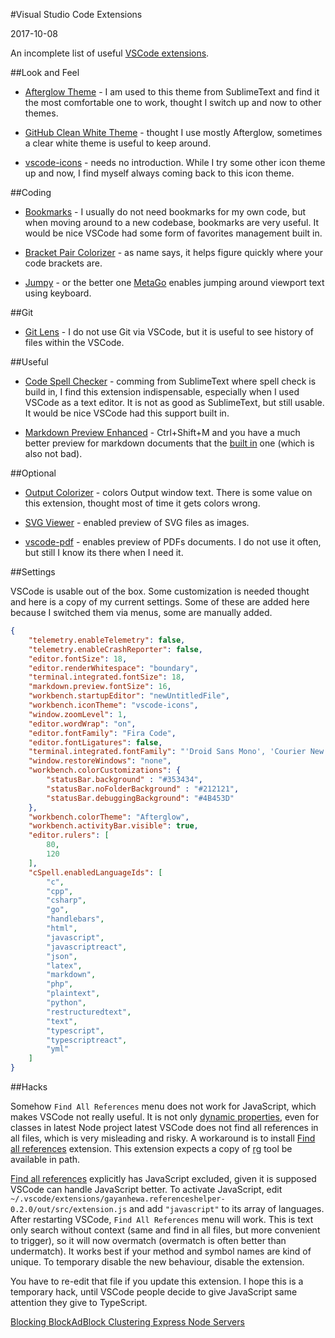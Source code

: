 #Visual Studio Code Extensions

2017-10-08

<!--- tags: editor -->

An incomplete list of useful [VSCode extensions](https://marketplace.visualstudio.com/vscode).

##Look and Feel

* [Afterglow Theme](https://marketplace.visualstudio.com/items?itemName=gerane.Theme-Afterglow) - I am used to this theme from SublimeText and find it the most comfortable one to work, thought I switch up and now to other themes.

* [GitHub Clean White Theme](https://marketplace.visualstudio.com/items?itemName=saviorisdead.Theme-GitHubCleanWhite) - thought I use mostly Afterglow, sometimes a clear white theme is useful to keep around.

* [vscode-icons](https://marketplace.visualstudio.com/items?itemName=robertohuertasm.vscode-icons) - needs no introduction. While I try some other icon theme up and now, I find myself always coming back to this icon theme.

##Coding

* [Bookmarks](https://marketplace.visualstudio.com/items?itemName=alefragnani.Bookmarks) - I usually do not need bookmarks for my own code, but when moving around to a new codebase, bookmarks are very useful. It would be nice VSCode had some form of favorites management built in.

* [Bracket Pair Colorizer](https://marketplace.visualstudio.com/items?itemName=CoenraadS.bracket-pair-colorizer) - as name says, it helps figure quickly where your code brackets are.

* [Jumpy](https://marketplace.visualstudio.com/items?itemName=wmaurer.vscode-jumpy) - or the better one [MetaGo](https://marketplace.visualstudio.com/items?itemName=metaseed.metago) enables jumping around viewport text using keyboard.

##Git

* [Git Lens](https://marketplace.visualstudio.com/items?itemName=eamodio.gitlens) - I do not use Git via VSCode, but it is useful to see history of files within the VSCode.

##Useful

* [Code Spell Checker](https://marketplace.visualstudio.com/items?itemName=streetsidesoftware.code-spell-checker) - comming from SublimeText where spell check is build in, I find this extension indispensable, especially when I used VSCode as a text editor. It is not as good as SublimeText, but still usable. It would be nice VSCode had this support built in.


* [Markdown Preview Enhanced](https://marketplace.visualstudio.com/items?itemName=shd101wyy.markdown-preview-enhanced) - Ctrl+Shift+M and you have a much better preview for markdown documents that the [built in](https://code.visualstudio.com/docs/languages/markdown) one (which is also not bad).

##Optional

* [Output Colorizer](https://marketplace.visualstudio.com/items?itemName=IBM.output-colorizer) - colors Output window text. There is some value on this extension, thought most of time it gets colors wrong.

* [SVG Viewer](https://marketplace.visualstudio.com/items?itemName=cssho.vscode-svgviewer) - enabled preview of SVG files as images.

* [vscode-pdf](https://marketplace.visualstudio.com/items?itemName=tomoki1207.pdf) - enables preview of PDFs documents. I do not use it often, but still I know its there when I need it.

##Settings

VSCode is usable out of the box. Some customization is needed thought and here is a copy of my current settings. Some of these are added here because I switched them via menus, some are manually added.

```json
{
    "telemetry.enableTelemetry": false,
    "telemetry.enableCrashReporter": false,
    "editor.fontSize": 18,
    "editor.renderWhitespace": "boundary",
    "terminal.integrated.fontSize": 18,
    "markdown.preview.fontSize": 16,
    "workbench.startupEditor": "newUntitledFile",
    "workbench.iconTheme": "vscode-icons",
    "window.zoomLevel": 1,
    "editor.wordWrap": "on",
    "editor.fontFamily": "Fira Code",
    "editor.fontLigatures": false,
    "terminal.integrated.fontFamily": "'Droid Sans Mono', 'Courier New', monospace, 'Droid Sans Fallback'",
    "window.restoreWindows": "none",
    "workbench.colorCustomizations": {
        "statusBar.background" : "#353434",
        "statusBar.noFolderBackground" : "#212121",
        "statusBar.debuggingBackground": "#4B453D"
    },
    "workbench.colorTheme": "Afterglow",
    "workbench.activityBar.visible": true,
    "editor.rulers": [
        80,
        120
    ],
    "cSpell.enabledLanguageIds": [
        "c",
        "cpp",
        "csharp",
        "go",
        "handlebars",
        "html",
        "javascript",
        "javascriptreact",
        "json",
        "latex",
        "markdown",
        "php",
        "plaintext",
        "python",
        "restructuredtext",
        "text",
        "typescript",
        "typescriptreact",
        "yml"
    ]
}
```

##Hacks

Somehow `Find All References` menu does not work for JavaScript, which makes VSCode not really useful. It is not only [dynamic properties](https://github.com/Microsoft/vscode/issues/27246), even for classes in latest Node project latest VSCode does not find all references in all files, which is very misleading and risky. A workaround is to install [Find all references](https://marketplace.visualstudio.com/items?itemName=gayanhewa.referenceshelper) extension. This extension expects a copy of [rg](https://github.com/BurntSushi/ripgrep#installation) tool be available in path.

[Find all references](https://marketplace.visualstudio.com/items?itemName=gayanhewa.referenceshelper) explicitly has JavaScript excluded, given it is supposed VSCode can handle JavaScript better. To activate JavaScript, edit `~/.vscode/extensions/gayanhewa.referenceshelper-0.2.0/out/src/extension.js` and add `"javascript"` to its array of languages. After restarting VSCode, `Find All References` menu will work. This is text only search without context (same and find in all files, but more convenient to trigger), so it will now overmatch (overmatch is often better than undermatch). It works best if your method and symbol names are kind of unique. To temporary disable the new behaviour, disable the extension.

You have to re-edit that file if you update this extension. I hope this is a temporary hack, until VSCode people decide to give JavaScript same attention they give to TypeScript.

<ins class='nfooter'><a rel='prev' id='fprev' href='#blog/2017/2017-10-13-Blocking-BlockAdBlock.md'>Blocking BlockAdBlock</a> <a rel='next' id='fnext' href='#blog/2017/2017-10-05-Clustering-Express-Node-Servers.md'>Clustering Express Node Servers</a></ins>
